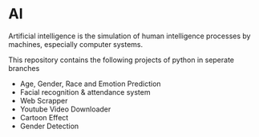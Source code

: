 # AI
Artificial intelligence is the simulation of human intelligence processes by machines, especially computer systems. 

This repository contains the following projects of python in seperate branches
- Age, Gender, Race  and Emotion Prediction
- Facial recognition & attendance system
- Web Scrapper
- Youtube Video Downloader
- Cartoon Effect
- Gender Detection
